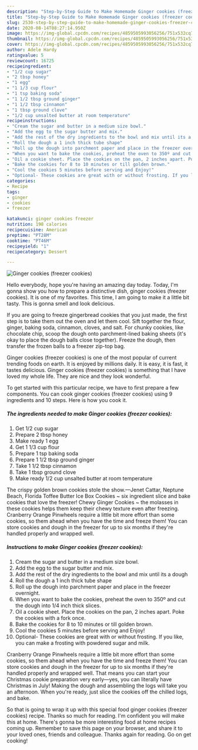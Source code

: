 ```yaml
---
description: "Step-by-Step Guide to Make Homemade Ginger cookies (freezer cookies)"
title: "Step-by-Step Guide to Make Homemade Ginger cookies (freezer cookies)"
slug: 2530-step-by-step-guide-to-make-homemade-ginger-cookies-freezer-cookies
date: 2020-08-14T08:27:14.950Z
image: https://img-global.cpcdn.com/recipes/4859505993056256/751x532cq70/ginger-cookies-freezer-cookies-recipe-main-photo.jpg
thumbnail: https://img-global.cpcdn.com/recipes/4859505993056256/751x532cq70/ginger-cookies-freezer-cookies-recipe-main-photo.jpg
cover: https://img-global.cpcdn.com/recipes/4859505993056256/751x532cq70/ginger-cookies-freezer-cookies-recipe-main-photo.jpg
author: Adele Hardy
ratingvalue: 5
reviewcount: 16725
recipeingredient:
- "1/2 cup sugar"
- "2 tbsp honey"
- "1 egg"
- "1 1/3 cup flour"
- "1 tsp baking soda"
- "1 1/2 tbsp ground ginger"
- "1 1/2 tbsp cinnamon"
- "1 tbsp ground clove"
- "1/2 cup unsalted butter at room temperature"
recipeinstructions:
- "Cream the sugar and butter in a medium size bowl."
- "Add the egg to the sugar butter and mix."
- "Add the rest of the dry ingredients to the bowl and mix until its a dough"
- "Roll the dough a 1 inch thick tube shape"
- "Roll up the dough into parchment paper and place in the freezer overnight."
- "When you want to bake the cookies, preheat the oven to 350º and cut the dough into 1/4 inch thick slices."
- "Oil a cookie sheet. Place the cookies on the pan, 2 inches apart. Poke the cookies with a fork once."
- "Bake the cookies for 8 to 10 minutes or till golden brown."
- "Cool the cookies 5 minutes before serving and Enjoy!"
- "Optional- These cookies are great with or without frosting. If you like, you can make a frosting with powdered sugar and milk."
categories:
- Recipe
tags:
- ginger
- cookies
- freezer

katakunci: ginger cookies freezer 
nutrition: 198 calories
recipecuisine: American
preptime: "PT28M"
cooktime: "PT46M"
recipeyield: "1"
recipecategory: Dessert

---
```



![Ginger cookies (freezer cookies)](https://img-global.cpcdn.com/recipes/4859505993056256/751x532cq70/ginger-cookies-freezer-cookies-recipe-main-photo.jpg)

Hello everybody, hope you're having an amazing day today. Today, I'm gonna show you how to prepare a distinctive dish, ginger cookies (freezer cookies). It is one of my favorites. This time, I am going to make it a little bit tasty. This is gonna smell and look delicious.

If you are going to freeze gingerbread cookies that you just made, the first step is to take them out the oven and let them cool. Sift together the flour, ginger, baking soda, cinnamon, cloves, and salt. For chunky cookies, like chocolate chip, scoop the dough onto parchment-lined baking sheets (it&#39;s okay to place the dough balls close together). Freeze the dough, then transfer the frozen balls to a freezer zip-top bag.

Ginger cookies (freezer cookies) is one of the most popular of current trending foods on earth. It is enjoyed by millions daily. It is easy, it is fast, it tastes delicious. Ginger cookies (freezer cookies) is something that I have loved my whole life. They are nice and they look wonderful.


To get started with this particular recipe, we have to first prepare a few components. You can cook ginger cookies (freezer cookies) using 9 ingredients and 10 steps. Here is how you cook it.

<!--inarticleads1-->

##### The ingredients needed to make Ginger cookies (freezer cookies):

1. Get 1/2 cup sugar
1. Prepare 2 tbsp honey
1. Make ready 1 egg
1. Get 1 1/3 cup flour
1. Prepare 1 tsp baking soda
1. Prepare 1 1/2 tbsp ground ginger
1. Take 1 1/2 tbsp cinnamon
1. Take 1 tbsp ground clove
1. Make ready 1/2 cup unsalted butter at room temperature


The crispy golden brown cookies stole the show.—Jenet Cattar, Neptune Beach, Florida Toffee Butter Ice Box Cookies ~ six ingredient slice and bake cookies that love the freezer! Chewy Ginger Cookies ~ the molasses in these cookies helps them keep their chewy texture even after freezing. Cranberry Orange Pinwheels require a little bit more effort than some cookies, so them ahead when you have the time and freeze them! You can store cookies and dough in the freezer for up to six months if they&#39;re handled properly and wrapped well. 

<!--inarticleads2-->

##### Instructions to make Ginger cookies (freezer cookies):

1. Cream the sugar and butter in a medium size bowl.
1. Add the egg to the sugar butter and mix.
1. Add the rest of the dry ingredients to the bowl and mix until its a dough
1. Roll the dough a 1 inch thick tube shape
1. Roll up the dough into parchment paper and place in the freezer overnight.
1. When you want to bake the cookies, preheat the oven to 350º and cut the dough into 1/4 inch thick slices.
1. Oil a cookie sheet. Place the cookies on the pan, 2 inches apart. Poke the cookies with a fork once.
1. Bake the cookies for 8 to 10 minutes or till golden brown.
1. Cool the cookies 5 minutes before serving and Enjoy!
1. Optional- These cookies are great with or without frosting. If you like, you can make a frosting with powdered sugar and milk.


Cranberry Orange Pinwheels require a little bit more effort than some cookies, so them ahead when you have the time and freeze them! You can store cookies and dough in the freezer for up to six months if they&#39;re handled properly and wrapped well. That means you can start your Christmas cookie preparation very early—yes, you can literally have Christmas in July! Making the dough and assembling the logs will take you an afternoon. When you&#39;re ready, just slice the cookies off the chilled logs, and bake. 

So that is going to wrap it up with this special food ginger cookies (freezer cookies) recipe. Thanks so much for reading. I'm confident you will make this at home. There's gonna be more interesting food at home recipes coming up. Remember to save this page on your browser, and share it to your loved ones, friends and colleague. Thanks again for reading. Go on get cooking!
